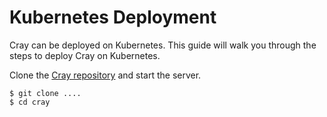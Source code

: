 # Kubernetes Deployment

Cray can be deployed on Kubernetes. This guide will walk you through the steps to deploy Cray on Kubernetes.

Clone the [Cray repository]() and start the server.

```console
$ git clone ....
$ cd cray
```



